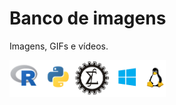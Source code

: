 # Banco de imagens

Imagens, GIFs e vídeos.

<img src="Imagens_logo_repositorio.png" alt="Drawing" style="width:250px;"/>

